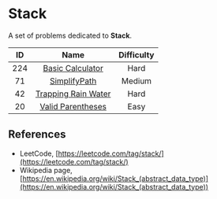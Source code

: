 # Stack

A set of problems dedicated to **Stack**.

|  ID   |                                   Name                                    | Difficulty |
| :---: | :-----------------------------------------------------------------------: | :--------: |
|  224  |    [Basic Calculator](https://leetcode.com/problems/basic-calculator/)    |    Hard    |
|  71   |       [SimplifyPath](https://leetcode.com/problems/simplify-path/)        |   Medium   |
|  42   | [Trapping Rain Water](https://leetcode.com/problems/trapping-rain-water/) |    Hard    |
|  20   |   [Valid Parentheses](https://leetcode.com/problems/valid-parentheses/)   |    Easy    |

## References

* LeetCode, [https://leetcode.com/tag/stack/](https://leetcode.com/tag/stack/)
* Wikipedia page, [https://en.wikipedia.org/wiki/Stack_(abstract_data_type)](https://en.wikipedia.org/wiki/Stack_(abstract_data_type))
